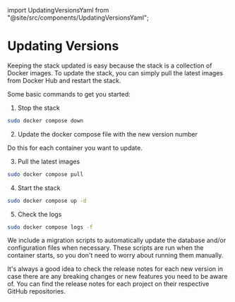 import UpdatingVersionsYaml from "@site/src/components/UpdatingVersionsYaml";

# Updating Versions

Keeping the stack updated is easy because the stack is a collection of Docker images. To update the stack, you can simply pull the latest images from Docker Hub and restart the stack.

Some basic commands to get you started:

1. Stop the stack

```bash
sudo docker compose down
```

2. Update the docker compose file with the new version number

<UpdatingVersionsYaml />

Do this for each container you want to update.

3.  Pull the latest images

```bash
sudo docker compose pull
```

4. Start the stack

```bash
sudo docker compose up -d
```

5. Check the logs

```bash
sudo docker compose logs -f
```

We include a migration scripts to automatically update the database and/or configuration files when necessary. These scripts are run when the container starts, so you don't need to worry about running them manually.

It's always a good idea to check the release notes for each new version in case there are any breaking changes or new features you need to be aware of. You can find the release notes for each project on their respective GitHub repositories.
